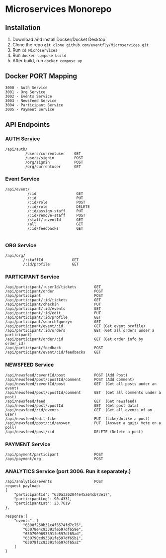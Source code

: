 # Microservices Monorepo

## Installation
1. Download and install Docker/Docket Desktop
2. Clone the repo `git clone github.com/eventfly/Microservices.git`
3. Run `cd Microservices`
4. Run `docker compose build`
5. After build, run `docker compose up`


## Docker PORT Mapping
```
3000 - Auth Service
3001 - Org Service
3002 - Events Service
3003 - Newsfeed Service
3004 - Participant Service
3005 - Payment Service
```

## API Endpoints
### AUTH Service
```
/api/auth/
         /users/currentuser    GET
         /users/signin         POST
         /org/signin           POST
         /org/currentuser      GET
```

### Event Service
```
/api/event/
          /:id                  GET
          /:id                  PUT
          /:id/role             POST
          /:id/role             DELETE
          /:id/assign-staff     PUT
          /:id/remove-staff     POST
          /staff/:eventId       GET
          /all                  GET
          /:id/feedbacks        GET
          
```

### ORG Service
```
/api/org/
        /:staffId             GET
        /:id/profile          GET
```

### PARTICIPANT Service
```
/api/participant/:userId/tickets        GET
/api/participant/order                  POST
/api/participant                        POST
/api/participant/:id/tickets            GET
/api/participant/checkin                PUT
/api/participant/:id/events             GET
/api/participant/:id/edit               PUT
/api/participant/:id/profile            GET
/api/participant/search?query=          GET
/api/participant/event/:id              GET (Get event profile)
/api/participant/:id/orders             GET (Get all orders under a participant)
/api/participant/order/:id              GET (Get order info by order_id)
/api/participant/feedback               POST
/api/participant/event/:id/feedbacks    GET
```

### NEWSFEED Service

```
/api/newsfeed/:eventId/post             POST (Add Post)
/api/newsfeed/post/:postId/comment      POST (Add Comment)
/api/newsfeed/:eventId/post             GET  (Get all posts under an event)
/api/newsfeed/post/:postId/comment      GET  (Get all comments under a post)
/api/newsfeed/feed                      GET  (Get newsfeed)
/api/newsfeed/post/:postId              GET  (Get post data)
/api/newsfeed/:id/events                GET  (Get all events of an user)
/api/newsfeed/edit-like                 PUT  (Like/Unlike a post)
/api/newsfeed/post/:id/answer           PUT  (Answer a quiz/ Vote on a poll)
/api/newsfeed/post/:id                  DELETE (Delete a post)
```

### PAYMENT Service
```
/api/payment/participant                POST
/api/payment/org                        POST

```


### ANALYTICS Service (port 3006. Run it separately.)
```
/api/analytics/events                   POST
request payload:
{
    "participantId": "630a3262044e45a64cb73e17",
    "participantLng": 90.4331,
    "participantLat": 23.7619
},

response:{
    "events": [
        "6308f258b31c4f5574fd7c75",
        "63078e4c93391fe597df659e",
        "6307909693391fe597df65ad",
        "630790cd93391fe597df65b1",
        "63078fcc93391fe597df65a2"
    ]
}

```